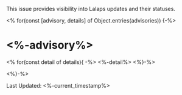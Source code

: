 <!-- Lalaps.description:start -->
This issue provides visibility into Lalaps updates and their statuses.

<% for(const [advisory, details] of Object.entries(advisories)) {-%>

# <%-advisory%>
<% for(const detail of details){ -%>
<%-detail%>
<%}-%>

<%}-%>

Last Updated: <%-current_timestamp%>
<!-- Lalaps.description:end -->
